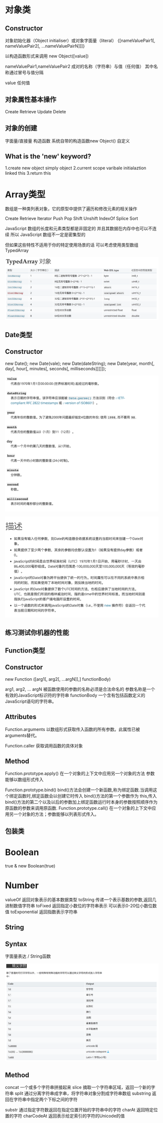 # 对象类

## Constructor

对象初始化器（Object initialiser）或对象字面量（literal）
{[nameValuePair1[, nameValuePair2[, ...nameValuePairN]]]}

以构造函数形式来调用
new Object([value])

nameValuePair1,nameValuePair2
成对的名称（字符串）与值（任何值）
其中名称通过冒号与值分隔

value
任何值

## 对象属性基本操作
Create
Retrieve
Update
Delete

## 对象的创建
字面量/直接量
构造函数
  系统自带的构造函数new Object()
  自定义

## What is the 'new' keyword?

1.create new object simply object
2.current scope varibale initialaztion linked this
3.return this

# Array类型

数组是一种类列表对象，它的原型中提供了遍历和修改元素的相关操作

Create
Retrieve
Iterator
Push
Pop
Shift
Unshift
IndexOf
Splice
Sort

JavaScript 数组的长度和元素类型都是非固定的
并且其数据在内存中也可以不连续
所以 JavaScript 数组不一定是密集型的

但如果这些特性不适用于你的特定使用场景的话
可以考虑使用类型数组 TypedArray

![](assets/js/typearray.png)

## Date类型
## Constructor
new Date();
new Date(vale);
new Date(dateString);
new Date(year, month[, day[, hour[, minutes[, seconds[, milliseconds]]]]]);

![](assets/js/datearguments.png)

![](assets/js/dateDesc.png)

## 练习测试你机器的性能

## Function类型

## Constructor
new Function ([arg1[, arg2[, ...argN]],] functionBody)

arg1, arg2, ... argN
被函数使用的参数的名称必须是合法命名的
参数名称是一个有效的JavaScript标识符的字符串
functionBody
一个含有包括函数定义的JavaScript语句的字符串。

## Attributes
Function.arguments
以数组形式获取传入函数的所有参数。此属性已被arguments替代。

Function.caller
获取调用函数的具体对象

## Method
Function.prototype.apply()
在一个对象的上下文中应用另一个对象的方法
参数能够以数组形式传入

Function.prototype.bind()
bind()方法会创建一个新函数,称为绑定函数.当调用这个绑定函数时,绑定函数会以创建它时传入 bind()方法的第一个参数作为 this,传入 bind()方法的第二个以及以后的参数加上绑定函数运行时本身的参数按照顺序作为原函数的参数来调用原函数.
Function.prototype.call()
在一个对象的上下文中应用另一个对象的方法；参数能够以列表形式传入。

## 包装类

# Boolean
true & new Boolean(true)
# Number
valueOf 返回对象表示的基本数据类型
toString 传递一个表示基数的参数,返回几进制数值字符串
toFixed 返回指定小数位的字符串表示
可以表示0-20位小数位数值
toExponential 返回指数表示字符串

## String

## Syntax
字面量表达 / String函数

![](assets/js/Escape.png)

## Method

concat 一个或多个字符串拼接起来
slice 摘取一个字符串区域，返回一个新的字符串
split 通过分离字符串成字串，将字符串对象分割成字符串数组
substring 返回在字符串中指定两个下标之间的字符

substr 通过指定字符数返回在指定位置开始的字符串中的字符
charAt 返回特定位置的字符
charCodeAt 返回表示给定索引的字符的Unicode的值